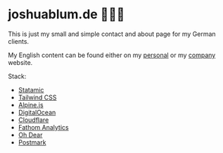 # joshuablum.de 🏄🏼‍♂️

This is just my small and simple contact and about page for my German clients.

My English content can be found either on my [personal](https://joshua.ac/?ref=joshuablum.de) or my [company](https://byblum.co/?ref=joshuablum.de) website.

Stack:
- [Statamic](https://statamic.com/)
- [Tailwind CSS](https://tailwindcss.com/)
- [Alpine.js](https://alpinejs.dev/)
- [DigitalOcean](https://m.do.co/c/2b581771577a)
- [Cloudflare](https://www.cloudflare.com/)
- [Fathom Analytics](https://usefathom.com/ref/J0TESN)
- [Oh Dear](https://ohdear.app)
- [Postmark](https://postmarkapp.com/)